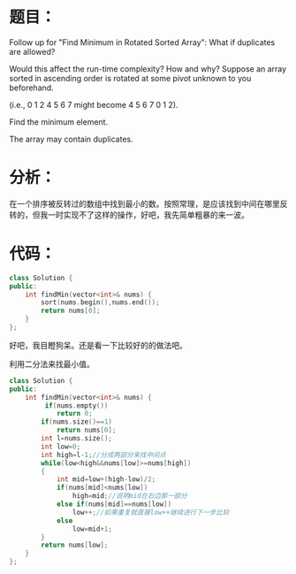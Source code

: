 题目：
==
Follow up for "Find Minimum in Rotated Sorted Array": What if duplicates are allowed?

Would this affect the run-time complexity? How and why? Suppose an array sorted in ascending order is rotated at some pivot unknown to you beforehand.

(i.e., 0 1 2 4 5 6 7 might become 4 5 6 7 0 1 2).

Find the minimum element.

The array may contain duplicates.

分析：
==
在一个排序被反转过的数组中找到最小的数。按照常理，是应该找到中间在哪里反转的，但我一时实现不了这样的操作，好吧，我先简单粗暴的来一波。

代码：
==
```C++
class Solution {
public:
    int findMin(vector<int>& nums) {
        sort(nums.begin(),nums.end());
        return nums[0];
    }
};
```

好吧，我目瞪狗呆。还是看一下比较好的的做法吧。

利用二分法来找最小值。
```C++
class Solution {
public:
    int findMin(vector<int>& nums) {
         if(nums.empty())
            return 0;
        if(nums.size()==1)
            return nums[0];
        int l=nums.size();
        int low=0;
        int high=l-1;//分成两部分来找中间点
        while(low<high&&nums[low]>=nums[high])
        {
            int mid=low+(high-low)/2;
            if(nums[mid]<nums[low])   
                high=mid;//说明mid在右边那一部分
            else if(nums[mid]==nums[low])
                low++;//如果重复就直接low++继续进行下一步比较
            else
                low=mid+1;
        }
        return nums[low];
    }
};
```
